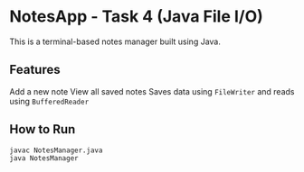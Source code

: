 # NotesApp - Task 4 (Java File I/O)

This is a terminal-based notes manager built using Java.

## Features
Add a new note
View all saved notes
Saves data using `FileWriter` and reads using `BufferedReader`

## How to Run
```bash
javac NotesManager.java
java NotesManager
